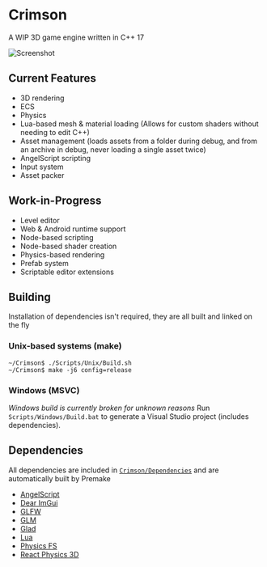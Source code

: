 # Crimson
A WIP 3D game engine written in C++ 17

![Screenshot](https://raw.githubusercontent.com/georgelam6/Crimson/master/Screenshots/03.png)

## Current Features
 - 3D rendering
 - ECS
 - Physics
 - Lua-based mesh & material loading (Allows for custom shaders without needing to edit C++)
 - Asset management (loads assets from a folder during debug, and from an archive in debug, never loading a single asset twice)
 - AngelScript scripting
 - Input system
 - Asset packer

## Work-in-Progress
 - Level editor
 - Web & Android runtime support
 - Node-based scripting
 - Node-based shader creation
 - Physics-based rendering
 - Prefab system
 - Scriptable editor extensions

## Building
Installation of dependencies isn't required, they are all built and linked on the fly

### Unix-based systems (make)
```
~/Crimson$ ./Scripts/Unix/Build.sh
~/Crimson$ make -j6 config=release
```

### Windows (MSVC)
*Windows build is currently broken for unknown reasons*
Run `Scripts/Windows/Build.bat` to generate a Visual Studio project (includes dependencies).

## Dependencies
All dependencies are included in [`Crimson/Dependencies`](https://github.com/georgelam6/Crimson/tree/master/Crimson/Dependencies) and are automatically built by Premake
 - [AngelScript](https://www.angelcode.com/angelscript/)
 - [Dear ImGui](https://github.com/ocornut/imgui)
 - [GLFW](https://www.glfw.org/)
 - [GLM](https://glm.g-truc.net)
 - [Glad](https://glad.dav1d.de/)
 - [Lua](https://www.lua.org/)
 - [Physics FS](https://icculus.org/physfs/)
 - [React Physics 3D](https://www.reactphysics3d.com/)
